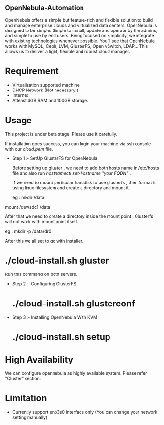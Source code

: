 ## OpenNebula-Automation
OpenNebula offers a simple but feature-rich and flexible solution to build and manage enterprise clouds and virtualized data centers. OpenNebula is designed to be simple. Simple to install, update and operate by the admins, and simple to use by end users. Being focused on simplicity, we integrate with existing technologies whenever possible. You’ll see that OpenNebula works with MySQL, Ceph, LVM, GlusterFS, Open vSwitch, LDAP... This allows us to deliver a light, flexible and robust cloud manager.

# Requirement

* Virtualization supported machine
* DHCP Network (Not necessary )
* Internet
* Atleast 4GB RAM and 100GB storage.

# Usage

This project is under beta stage. Please use it carefully. 

If installation goes success, you can login your machine via ssh console with our *cloud.pem* file.

* Step 1 :- SetUp GlusterFS for OpenNebula

  Before setting up gluster , we need to add both hosts name in /etc/hosts file and also run *hostnamectl set-hostname "your FQDN"* .
  
  If we need to mount perticular harddisk to use glusterfs , then format it using linux filesystem and create a directory and mount it.
  
  eg : mkdir /data
  
 mount /dev/sdc1 /data

  After that we need to create a directory inside the mount point . Glusterfs will not work with mount point itself.
  
  eg : mkdir -p /data/dr0
  
  After this we all set to go with installer. 
  
  # ./cloud-install.sh gluster
  
  Run this command on both servers.
  
* Step 2 :- Configuring GlusterFS  

  # ./cloud-install.sh glusterconf
  
* Step 3 :- Installing OpenNebula With KVM

  # ./cloud-install.sh setup

# High Availability

We can configure opennebula as highly available system. Please refer "Cluster" section.
  


# Limitation

* Currently support enp3s0 interface only (You can change your network setting manually)

